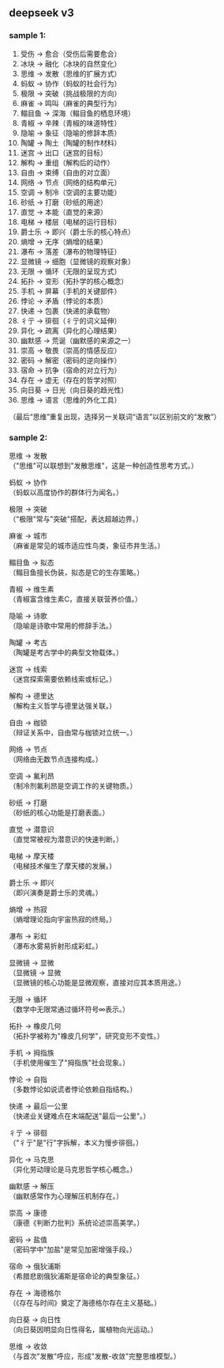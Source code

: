 ## deepseek v3

### sample 1:
1. 受伤 → 愈合（受伤后需要愈合）  
2. 冰块 → 融化（冰块的自然变化）  
3. 思维 → 发散（思维的扩展方式）  
4. 蚂蚁 → 协作（蚂蚁的社会行为）  
5. 极限 → 突破（挑战极限的方向）  
6. 麻雀 → 鸣叫（麻雀的典型行为）  
7. 鳎目鱼 → 深海（鳎目鱼的栖息环境）  
8. 青椒 → 辛辣（青椒的味道特性）  
9. 隐喻 → 象征（隐喻的修辞本质）  
10. 陶罐 → 陶土（陶罐的制作材料）  
11. 迷宫 → 出口（迷宫的目标）  
12. 解构 → 重组（解构后的动作）  
13. 自由 → 束缚（自由的对立面）  
14. 网络 → 节点（网络的结构单元）  
15. 空调 → 制冷（空调的主要功能）  
16. 砂纸 → 打磨（砂纸的用途）  
17. 直觉 → 本能（直觉的来源）  
18. 电梯 → 楼层（电梯的运行目标）  
19. 爵士乐 → 即兴（爵士乐的核心特点）  
20. 熵增 → 无序（熵增的结果）  
21. 瀑布 → 落差（瀑布的物理特征）  
22. 显微镜 → 细胞（显微镜的观察对象）  
23. 无限 → 循环（无限的呈现方式）  
24. 拓扑 → 变形（拓扑学的核心概念）  
25. 手机 → 屏幕（手机的关键部件）  
26. 悖论 → 矛盾（悖论的本质）  
27. 快递 → 包裹（快递的承载物）  
28. 彳亍 → 徘徊（彳亍的词义延伸）  
29. 异化 → 疏离（异化的心理结果）  
30. 幽默感 → 荒诞（幽默感的来源之一）  
31. 崇高 → 敬畏（崇高的情感反应）  
32. 密码 → 解密（密码的逆向操作）  
33. 宿命 → 抗争（宿命的对立行为）  
34. 存在 → 虚无（存在的哲学对照）  
35. 向日葵 → 日光（向日葵的趋光性）  
36. 思维 → 语言（思维的外化工具）  

（最后“思维”重复出现，选择另一关联词“语言”以区别前文的“发散”）

### sample 2:

思维 → 发散  
（"思维"可以联想到"发散思维"，这是一种创造性思考方式。）  

蚂蚁 → 协作  
（蚂蚁以高度协作的群体行为闻名。）  

极限 → 突破  
（"极限"常与"突破"搭配，表达超越边界。）  

麻雀 → 城市  
（麻雀是常见的城市适应性鸟类，象征市井生活。）  

鳎目鱼 → 拟态  
（鳎目鱼擅长伪装，拟态是它的生存策略。）  

青椒 → 维生素  
（青椒富含维生素C，直接关联营养价值。）  

隐喻 → 诗歌  
（隐喻是诗歌中常用的修辞手法。）  

陶罐 → 考古  
（陶罐是考古学中的典型文物载体。）  

迷宫 → 线索  
（迷宫探索需要依赖线索或标记。）  

解构 → 德里达  
（解构主义哲学与德里达强关联。）  

自由 → 枷锁  
（辩证关系中，自由常与枷锁对立统一。）  

网络 → 节点  
（网络由无数节点连接构成。）  

空调 → 氟利昂  
（制冷剂氟利昂是空调工作的关键物质。）  

砂纸 → 打磨  
（砂纸的核心功能是打磨表面。）  

直觉 → 潜意识  
（直觉常被视为潜意识的快速判断。）  

电梯 → 摩天楼  
（电梯技术催生了摩天楼的发展。）  

爵士乐 → 即兴  
（即兴演奏是爵士乐的灵魂。）  

熵增 → 热寂  
（熵增理论指向宇宙热寂的终局。）  

瀑布 → 彩虹  
（瀑布水雾易折射形成彩虹。）  

显微镜 → 显微  
（显微镜 → 显微  
（显微镜的核心功能是显微观察，直接对应其本质用途。）  

无限 → 循环  
（数学中无限常通过循环符号∞表示。）  

拓扑 → 橡皮几何  
（拓扑学被称为"橡皮几何学"，研究变形不变性。）  

手机 → 拇指族  
（手机使用催生了"拇指族"社会现象。）  

悖论 → 自指  
（多数悖论如说谎者悖论依赖自指结构。）  

快递 → 最后一公里  
（快递业关键难点在末端配送"最后一公里"。）  

彳亍 → 徘徊  
（"彳亍"是"行"字拆解，本义为慢步徘徊。）  

异化 → 马克思  
（异化劳动理论是马克思哲学核心概念。）  

幽默感 → 解压  
（幽默感常作为心理解压机制存在。）  

崇高 → 康德  
（康德《判断力批判》系统论述崇高美学。）  

密码 → 盐值  
（密码学中"加盐"是常见加密增强手段。）  

宿命 → 俄狄浦斯  
（希腊悲剧俄狄浦斯是宿命论的典型象征。）  

存在 → 海德格尔  
（《存在与时间》奠定了海德格尔存在主义基础。）  

向日葵 → 向日性  
（向日葵因明显向日性得名，属植物向光运动。）  

思维 → 收敛  
（与首次"发散"呼应，形成"发散-收敛"完整思维模型。）


